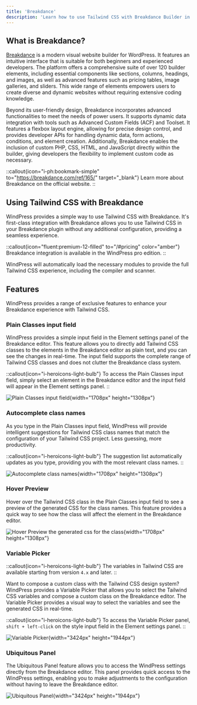 ```yaml
---
title: 'Breakdance'
description: 'Learn how to use Tailwind CSS with Breakdance Builder in WordPress.'
---
```


## What is Breakdance?

[Breakdance](https://breakdance.com/ref/165/) is a modern visual website builder for WordPress. It features an intuitive interface that is suitable for both beginners and experienced developers. The platform offers a comprehensive suite of over 120 builder elements, including essential components like sections, columns, headings, and images, as well as advanced features such as pricing tables, image galleries, and sliders. This wide range of elements empowers users to create diverse and dynamic websites without requiring extensive coding knowledge.

Beyond its user-friendly design, Breakdance incorporates advanced functionalities to meet the needs of power users. It supports dynamic data integration with tools such as Advanced Custom Fields (ACF) and Toolset. It features a flexbox layout engine, allowing for precise design control, and provides developer APIs for handling dynamic data, form actions, conditions, and element creation. Additionally, Breakdance enables the inclusion of custom PHP, CSS, HTML, and JavaScript directly within the builder, giving developers the flexibility to implement custom code as necessary.

::callout{icon="i-ph:bookmark-simple" to="https://breakdance.com/ref/165/" target="_blank"}
Learn more about Breakdance on the official website.
::

## Using Tailwind CSS with Breakdance

WindPress provides a simple way to use Tailwind CSS with Breakdance. It's first-class integration with Breakdance allows you to use Tailwind CSS in your Breakdance plugin without any additional configuration, providing a seamless experience.

::callout{icon="fluent:premium-12-filled" to="/#pricing" color="amber"}
Breakdance integration is available in the WindPress pro edition.
::

WindPress will automatically load the necessary modules to provide the full Tailwind CSS experience, including the compiler and scanner.

## Features

WindPress provides a range of exclusive features to enhance your Breakdance experience with Tailwind CSS.

### Plain Classes input field

WindPress provides a simple input field in the Element settings panel of the Breakdance editor. This feature allows you to directly add Tailwind CSS classes to the elements in the Breakdance editor as plain text, and you can see the changes in real-time. The input field supports the complete range of Tailwind CSS classes and does not clutter the Breakdance class system.

::callout{icon="i-heroicons-light-bulb"}
To access the Plain Classes input field, simply select an element in the Breakdance editor and the input field will appear in the Element settings panel.
::

![Plain Classes input field](/img/content/docs/integrations/breakdance/screenshot-1.png){width="1708px" height="1308px"}

### Autocomplete class names

As you type in the Plain Classes input field, WindPress will provide intelligent suggestions for Tailwind CSS class names that match the configuration of your Tailwind CSS project. Less guessing, more productivity.

::callout{icon="i-heroicons-light-bulb"}
The suggestion list automatically updates as you type, providing you with the most relevant class names.
::

![Autocomplete class names](/img/content/docs/integrations/breakdance/screenshot-2.png){width="1708px" height="1308px"}

### Hover Preview

Hover over the Tailwind CSS class in the Plain Classes input field to see a preview of the generated CSS for the class names. This feature provides a quick way to see how the class will affect the element in the Breakdance editor.

![Hover Preview the generated css for the class](/img/content/docs/integrations/breakdance/screenshot-3.png){width="1708px" height="1308px"}

### Variable Picker

::callout{icon="i-heroicons-light-bulb"}
The variables in Tailwind CSS are available starting from version `4.x` and later.
::

Want to compose a custom class with the Tailwind CSS design system? WindPress provides a Variable Picker that allows you to select the Tailwind CSS variables and compose a custom class on the Breakdance editor. The Variable Picker provides a visual way to select the variables and see the generated CSS in real-time.

::callout{icon="i-heroicons-light-bulb"}
To access the Variable Picker panel, `shift + left-click` on the style input field in the Element settings panel.
::

![Variable Picker](/img/content/docs/integrations/breakdance/screenshot-4.png){width="3424px" height="1944px"}

### Ubiquitous Panel

The Ubiquitous Panel feature allows you to access the WindPress settings directly from the Breakdance editor. This panel provides quick access to the WindPress settings, enabling you to make adjustments to the configuration without having to leave the Breakdance editor.

![Ubiquitous Panel](/img/content/docs/integrations/breakdance/screenshot-5.png){width="3424px" height="1944px"}
